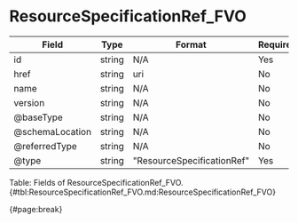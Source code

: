<!--
    ATTENTION: This file was generated via gradle!
               Do NOT manually edit this file! Any such changes will be overwritten!
-->

# ResourceSpecificationRef_FVO

| Field | Type | Format | Required |
| ------- | ------- | ------- | --- |
| id | string | N/A | Yes |
| href | string | uri | No |
| name | string | N/A | No |
| version | string | N/A | No |
| @baseType | string | N/A | No |
| @schemaLocation | string | N/A | No |
| @referredType | string | N/A | No |
| @type | string | "ResourceSpecificationRef" | Yes |

Table: Fields of ResourceSpecificationRef_FVO. {#tbl:ResourceSpecificationRef_FVO.md:ResourceSpecificationRef_FVO}

{#page:break}
